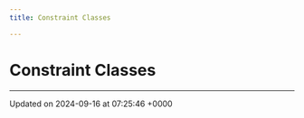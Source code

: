 ```yaml
---
title: Constraint Classes

---
```


# Constraint Classes








-------------------------------

Updated on 2024-09-16 at 07:25:46 +0000